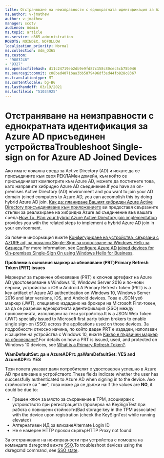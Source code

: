 ```yaml
---
title: Отстраняване на неизправности с еднократната идентификация за Azure AD присъединен устройства
ms.author: v-jmathew
author: v-jmathew
manager: scotv
audience: Admin
ms.topic: article
ms.service: o365-administration
ROBOTS: NOINDEX, NOFOLLOW
localization_priority: Normal
ms.collection: Adm_O365
ms.custom:
- "9003246"
- "9327"
ms.openlocfilehash: d11c24719eb2db9e9fd87c158c80cec5cb75b946
ms.sourcegitcommit: c08bed4071baa3bb5879496df3ed44fb828c8367
ms.translationtype: MT
ms.contentlocale: bg-BG
ms.lasthandoff: 03/19/2021
ms.locfileid: "51034925"
---
```

# <a name="troubleshoot-single-sign-on-for-azure-ad-joined-devices"></a><span data-ttu-id="945d0-102">Отстраняване на неизправности с еднократната идентификация за Azure AD присъединен устройства</span><span class="sxs-lookup"><span data-stu-id="945d0-102">Troubleshoot Single-sign on for Azure AD Joined Devices</span></span>

<span data-ttu-id="945d0-103">Ако имате локална среда за Active Directory (AD) и искате да се присъедините към своя РЕКЛАМен домейн, към който се присъединяват компютрите към Azure AD, можете да постигнете това, като направите хибридно Azure AD съединение.</span><span class="sxs-lookup"><span data-stu-id="945d0-103">If you have an on-premises Active Directory (AD) environment and you want to join your AD domain-joined computers to Azure AD, you can accomplish this by doing hybrid Azure AD join.</span></span> <span data-ttu-id="945d0-104">[Как да: планиране Вашият хибриден Azure Active Directory присъединяване към приложението](https://docs.microsoft.com/azure/active-directory/devices/hybrid-azuread-join-plan) ви предоставя свързаните стъпки за реализиране на хибридна Azure ad съединение във вашата среда.</span><span class="sxs-lookup"><span data-stu-id="945d0-104">[How To: Plan your hybrid Azure Active Directory join implementation](https://docs.microsoft.com/azure/active-directory/devices/hybrid-azuread-join-plan) provides you with the related steps to implement a hybrid Azure AD join in your environment.</span></span>

<span data-ttu-id="945d0-105">За повече информация вижте [Конфигуриране на устройства, свързани с AZURE ad, за локални Single-Sign за използване на Windows Hello за бизнеса](https://docs.microsoft.com/windows/security/identity-protection/hello-for-business/hello-hybrid-aadj-sso-base).</span><span class="sxs-lookup"><span data-stu-id="945d0-105">For more information, see [Configure Azure AD joined devices for On-premises Single-Sign On using Windows Hello for Business](https://docs.microsoft.com/windows/security/identity-protection/hello-for-business/hello-hybrid-aadj-sso-base).</span></span>

<span data-ttu-id="945d0-106">**Проблеми в основния маркер за обновяване (PRT)**</span><span class="sxs-lookup"><span data-stu-id="945d0-106">**Primary Refresh Token (PRT) issues**</span></span>

<span data-ttu-id="945d0-107">Маркерът за първичен обновяване (PRT) е ключов артефакт на Azure AD удостоверяване в Windows 10, Windows Server 2016 и по-нови версии, устройства с iOS и Android.</span><span class="sxs-lookup"><span data-stu-id="945d0-107">A Primary Refresh Token (PRT) is a key artifact of Azure AD authentication on Windows 10, Windows Server 2016 and later versions, iOS, and Android devices.</span></span> <span data-ttu-id="945d0-108">Това е JSON уеб маркер (JWT), специално издадено на брокери на Microsoft First-токен, за да се разреши еднократната идентификация (SSO) между приложенията, използвани за тези устройства.</span><span class="sxs-lookup"><span data-stu-id="945d0-108">It is a JSON Web Token (JWT) specially issued to Microsoft first party token brokers to enable single sign-on (SSO) across the applications used on those devices.</span></span> <span data-ttu-id="945d0-109">За подробности относно начина, по който даден PRT е издаден, използван и защитен на устройства с Windows 10, вижте [Какво е първичен маркер за обновяване?](https://docs.microsoft.com/azure/active-directory/devices/concept-primary-refresh-token).</span><span class="sxs-lookup"><span data-stu-id="945d0-109">For details on how a PRT is issued, used, and protected on Windows 10 devices, see [What is a Primary Refresh Token?](https://docs.microsoft.com/azure/active-directory/devices/concept-primary-refresh-token).</span></span>

<span data-ttu-id="945d0-110">**WamDefaultSet: да и AzureADPrt: да**</span><span class="sxs-lookup"><span data-stu-id="945d0-110">**WamDefaultSet: YES and AzureADPrt: YES**</span></span>

<span data-ttu-id="945d0-111">Тези полета указват дали потребителят е удостоверен успешно в Azure AD при влизане в устройството.</span><span class="sxs-lookup"><span data-stu-id="945d0-111">These fields indicate whether the user has successfully authenticated to Azure AD when signing in to the device.</span></span> <span data-ttu-id="945d0-112">Ако стойностите са " **не**", това може да се дължи на:</span><span class="sxs-lookup"><span data-stu-id="945d0-112">If the values are **NO**, it could be due to:</span></span>

- <span data-ttu-id="945d0-113">Грешен ключ за място за съхранение в TPM, асоцииран с устройството при регистрацията (проверка на KeySignTest при работа с повишени стойности)</span><span class="sxs-lookup"><span data-stu-id="945d0-113">Bad storage key in the TPM associated with the device upon registration (check the KeySignTest while running elevated)</span></span>
- <span data-ttu-id="945d0-114">Алтернативен ИД за влизане</span><span class="sxs-lookup"><span data-stu-id="945d0-114">Alternate Login ID</span></span>
- <span data-ttu-id="945d0-115">Не е намерен HTTP прокси сървър</span><span class="sxs-lookup"><span data-stu-id="945d0-115">HTTP Proxy not found</span></span>

<span data-ttu-id="945d0-116">За отстраняване на неизправности при устройства с помощта на командата dsregcmd вижте [SSO](https://docs.microsoft.com/azure/active-directory/devices/troubleshoot-device-dsregcmd#sso-state).</span><span class="sxs-lookup"><span data-stu-id="945d0-116">To troubleshoot devices using the dsregcmd command, see [SSO state](https://docs.microsoft.com/azure/active-directory/devices/troubleshoot-device-dsregcmd#sso-state).</span></span>
